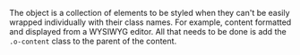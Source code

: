 The object is a collection of elements to be styled when they can't be easily wrapped individually with their class names. For example, content formatted and displayed from a WYSIWYG editor. All that needs to be done is add the `.o-content` class to the parent of the content.